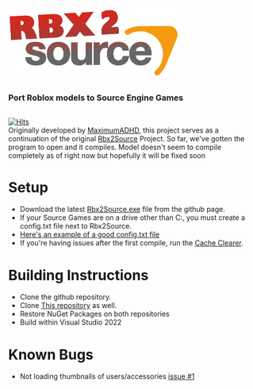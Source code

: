 # ![rbx2source](Resources/Images/smallRbx2SourceLogo.png)
### Port Roblox models to Source Engine Games
##
[![Hits](https://hits.seeyoufarm.com/api/count/incr/badge.svg?url=https%3A%2F%2Fgithub.com%2FStarLandRBLX%2FRbx2Source&count_bg=%2379C83D&title_bg=%23555555&icon=&icon_color=%23E7E7E7&title=hits&edge_flat=false)](https://hits.seeyoufarm.com)    
Originally developed by [MaximumADHD](https://github.com/MaximumADHD), this project serves as a continuation of the original [Rbx2Source](https://github.com/MaximumADHD/Rbx2Source) Project. So far, we've gotten the program to open and it compiles. Model doesn't seem to compile completely as of right now but hopefully it will be fixed soon

# Setup
- Download the latest [Rbx2Source.exe](https://github.com/StarLandRBLX/Rbx2Source/raw/main/Rbx2Source.exe) file from the github page.       
- If your Source Games are on a drive other than C:, you must create a config.txt file next to Rbx2Source.
- [Here's an example of a good config.txt file](https://github.com/StarLandRBLX/Rbx2Source/raw/main/config.example.txt)
- If you're having issues after the first compile, run the [Cache Clearer](https://github.com/StarLandRBLX/Rbx2Source/raw/main/Clear%20Cache.bat).  

# Building Instructions
- Clone the github repository.
- Clone [This repository](https://github.com/MaximumADHD/Roblox-File-Format/) as well.
- Restore NuGet Packages on both repositories
- Build within Visual Studio 2022

# Known Bugs
- Not loading thumbnails of users/accessories [issue #1](https://github.com/StarLandRBLX/Rbx2Source/issues/1)
